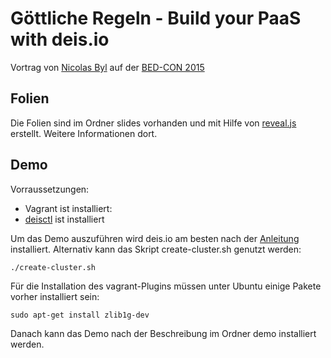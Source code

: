Göttliche Regeln - Build your PaaS with deis.io
===============================================
Vortrag von [Nicolas Byl](mailto:nicolas.byl@codecentric.de) auf der [BED-CON 2015](http://bed-con.org/2015/talks/Goettliche-Regeln---Build-your-PaaS-with-deisio)

Folien
------
Die Folien sind im Ordner slides vorhanden und mit Hilfe von [reveal.js](http://lab.hakim.se/reveal-js) erstellt. Weitere Informationen dort.

Demo
----
Vorraussetzungen:
- Vagrant ist installiert:
- [deisctl](http://docs.deis.io/en/latest/installing_deis/install-deisctl/#install-deisctl) ist installiert

Um das Demo auszuführen wird deis.io am besten nach der [Anleitung](http://docs.deis.io/en/latest/installing_deis/vagrant/) installiert. Alternativ kann das Skript create-cluster.sh genutzt werden:

    ./create-cluster.sh

Für die Installation des vagrant-Plugins müssen unter Ubuntu einige Pakete vorher installiert sein:

    sudo apt-get install zlib1g-dev

Danach kann das Demo nach der Beschreibung im Ordner demo installiert werden.
